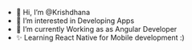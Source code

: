 - 👋 Hi, I’m @Krishdhana
- 👀 I’m interested in Developing Apps
- 🌱 I’m currently Working as as Angular Developer
- ✨ Learning React Native for Mobile development :)

<!---
Krishdhana/Krishdhana is a ✨ special ✨ repository because its `README.md` (this file) appears on your GitHub profile.
You can click the Preview link to take a look at your changes.
--->
